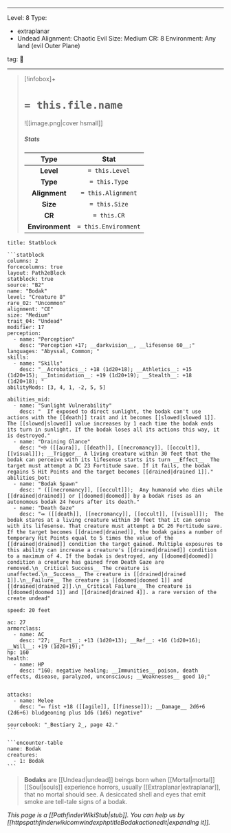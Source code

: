 
---


Level: 8
Type:
- extraplanar
- Undead
Alignment: Chaotic Evil
Size: Medium
CR: 8
Environment: Any land (evil Outer Plane)


tag: 👹

---

> [!infobox]+
> #  `= this.file.name`
> ![[image.png|cover hsmall]]
> ##### Stats
> Type | Stat |
> :---:|:---:|
> **Level** | `= this.Level` |
> **Type** | `= this.Type` |
> **Alignment** | `= this.Alignment` |
> **Size** | `= this.Size` |
> **CR** | `= this.CR` |
> **Environment** | `= this.Environment` |




````ad-info
title: Statblock

```statblock
columns: 2
forcecolumns: true
layout: Path2eBlock
statblock: true
source: "B2"
name: "Bodak"
level: "Creature 8"
rare_02: "Uncommon"
alignment: "CE"
size: "Medium"
trait_04: "Undead"
modifier: 17
perception:
  - name: "Perception"
    desc: "Perception +17; __darkvision__, __lifesense 60__;"
languages: "Abyssal, Common; "
skills:
  - name: "Skills"
    desc: "__Acrobatics__: +18 (1d20+18); __Athletics__: +15 (1d20+15); __Intimidation__: +19 (1d20+19); __Stealth__: +18 (1d20+18); "
abilityMods: [3, 4, 1, -2, 5, 5]

abilities_mid:
  - name: "Sunlight Vulnerability"
    desc: "  If exposed to direct sunlight, the bodak can't use actions with the [[death]] trait and it becomes [[slowed|slowed 1]]. The [[slowed|slowed]] value increases by 1 each time the bodak ends its turn in sunlight. If the bodak loses all its actions this way, it is destroyed."
  - name: "Draining Glance"
    desc: "⬲ ([[aura]], [[death]], [[necromancy]], [[occult]], [[visual]]); __Trigger__ A living creature within 30 feet that the bodak can perceive with its lifesense starts its turn __Effect__  The target must attempt a DC 23 Fortitude save. If it fails, the bodak regains 5 Hit Points and the target becomes [[drained|drained 1]]."
abilities_bot:
  - name: "Bodak Spawn"
    desc: " ([[necromancy]], [[occult]]);  Any humanoid who dies while [[drained|drained]] or [[doomed|doomed]] by a bodak rises as an autonomous bodak 24 hours after its death."
  - name: "Death Gaze"
    desc: "⬺ ([[death]], [[necromancy]], [[occult]], [[visual]]);  The bodak stares at a living creature within 30 feet that it can sense with its lifesense. That creature must attempt a DC 26 Fortitude save. If the target becomes [[drained|drained]], the bodak gains a number of temporary Hit Points equal to 5 times the value of the [[drained|drained]] condition the target gained. Multiple exposures to this ability can increase a creature's [[drained|drained]] condition to a maximum of 4. If the bodak is destroyed, any [[doomed|doomed]] condition a creature has gained from Death Gaze are removed.\n__Critical Success__ The creature is unaffected.\n__Success__ The creature is [[drained|drained 1]].\n__Failure__ The creature is [[doomed|doomed 1]] and [[drained|drained 2]].\n__Critical Failure__ The creature is [[doomed|doomed 1]] and [[drained|drained 4]]. a rare version of the create undead"

speed: 20 feet

ac: 27
armorclass:
  - name: AC
    desc: "27; __Fort__: +13 (1d20+13); __Ref__: +16 (1d20+16); __Will__: +19 (1d20+19);"
hp: 160
health:
  - name: HP
    desc: "160; negative healing; __Immunities__ poison, death effects, disease, paralyzed, unconscious; __Weaknesses__ good 10;"


attacks:
  - name: Melee
    desc: "⬻ fist +18 ([[agile]], [[finesse]]); __Damage__ 2d6+6 (2d6+6) bludgeoning plus 1d6 (1d6) negative"

sourcebook: "_Bestiary 2_, page 42."
```

```encounter-table
name: Bodak
creatures:
  - 1: Bodak
```

````



> **Bodaks** are [[Undead|undead]] beings born when [[Mortal|mortal]] [[Soul|souls]] experience horrors, usually [[Extraplanar|extraplanar]], that no mortal should see. A desiccated shell and eyes that emit smoke are tell-tale signs of a bodak.



*This page is a [[PathfinderWikiStub|stub]]. You can help us by [[httpspathfinderwikicomwindexphptitleBodakactionedit|expanding it]].*









